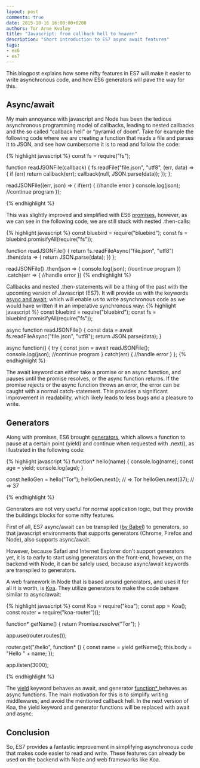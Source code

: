 ```yaml
---
layout: post
comments: true
date: 2015-10-16 16:00:00+0200
authors: Tor Arne Kvaløy
title: "Javascript: from callback hell to heaven"
description: "Short introduction to ES7 async await features"
tags:
- es6
- es7
---
```


This blogpost explains how some nifty features in ES7 will make it easier to write asynchronous code, and how ES6 generators will pave the way for this.

## Async/await

My main annoyance with javascript and Node has been the tedious asynchronous programming model of callbacks, leading to nested callbacks and the so called “callback hell” or “pyramid of doom”. Take for example the following code where we are creating a function that reads a file and parses it to JSON, and see how cumbersome it is to read and follow the code:

{% highlight javascript %}
const fs = require("fs");

function readJSONFile(callback) {
    fs.readFile("file.json", "utf8", (err, data) => {
        if (err) return callback(err);
        callback(null, JSON.parse(data));
    });
};

readJSONFile((err, json) => {
    if(err) {
        //handle error
    }
    console.log(json);
    //continue program
});

{% endhighlight %}

This was slightly improved and simplified with ES6 [promises](https://developer.mozilla.org/en-US/docs/Web/JavaScript/Reference/Global_Objects/Promise), however, as we can see in the following code, we are still stuck with nested .then-calls:

{% highlight javascript %}
const bluebird = require("bluebird");
const fs = bluebird.promisifyAll(require("fs"));

function readJSONFile() {
    return fs.readFileAsync("file.json", "utf8")
        .then(data => {
            return JSON.parse(data);
        })
};

readJSONFile()
    .then(json => {
        console.log(json);
        //continue program
    })
    .catch(err => {
        //handle error
    })
{% endhighlight %}

Callbacks and nested .then-statements will be a thing of the past with the upcoming version of Javascript (ES7). It will provide us with the keywords [async and await](https://tc39.github.io/ecmascript-asyncawait/), which will enable us to write asynchronous code as we would have written it in an imperative synchronous way:
{% highlight javascript %}
const bluebird = require("bluebird");
const fs = bluebird.promisifyAll(require("fs"));

async function readJSONFile() {
    const data = await fs.readFileAsync("file.json", "utf8");
    return JSON.parse(data);
}

async function() {
    try {
        const json = await readJSONFile();
        console.log(json);
        //continue program
    } catch(err) {
        //handle error
    }
};
{% endhighlight %}

The await keyword can either take a promise or an async function, and pauses until the promise resolves, or the async function returns.  If the promise rejects or the async function throws an error, the error can be caught with a normal catch-statement.  This provides a significant improvement in readability, which likely leads to less bugs and a pleasure to write.


## Generators

Along with promises, ES6 brought [generators](https://developer.mozilla.org/en-US/docs/Web/JavaScript/Guide/Iterators_and_Generators), which allows a function to pause at a certain point (yield) and continue when requested with .next(), as illustrated in the following code:

{% highlight javascript %}
function* hello(name) {
    console.log(name);
    const age = yield;
    console.log(age);
}

const helloGen = hello("Tor");
helloGen.next(); // => Tor
helloGen.next(37); // => 37

{% endhighlight %}


Generators are not very useful for normal application logic, but they provide the buildings blocks for some nifty features.

First of all, ES7 async/await can be transpiled ([by Babel](https://babeljs.io)) to generators, so that javascript environments that supports generators (Chrome, Firefox and Node), also supports async/await.

However, because Safari and Internet Explorer don't support generators yet, it is to early to start using generators on the front-end, however, on the backend with Node, it can be safely used, because async/await keywords are transpiled to generators.

A web framework in Node that is based around generators, and uses it for all it is worth, is [Koa](http://koajs.com). They utilize generators to make the code behave similar to async/await:

{% highlight javascript %}
const Koa = require("koa");
const app = Koa();
const router = require("koa-router")();

function* getName() {
    return Promise.resolve("Tor");
}

app.use(router.routes());

router.get("/hello", function* () {
    const name = yield getName();
    this.body = "Hello " + name;
});

app.listen(3000);

{% endhighlight %}

The [yield](https://developer.mozilla.org/en-US/docs/Web/JavaScript/Reference/Operators/yield) keyword behaves as await, and generator [function* ](https://developer.mozilla.org/en-US/docs/Web/JavaScript/Reference/Statements/function*) behaves as async functions. The main motivation for this is to simplify writing middlewares, and avoid the mentioned callback hell. In the next version of Koa, the yield keyword and generator functions will be replaced with await and async.

## Conclusion
So, ES7 provides a fantastic improvement in simplifying asynchronous code that makes code easier to read and write. These features can already be used on the backend with Node and web frameworks like Koa.
